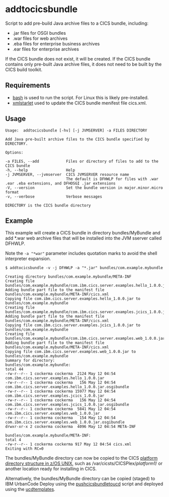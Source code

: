 # addtocicsbundle

Script to add pre-build Java archive files to a CICS bundle, including:

* .jar files for OSGI bundles
* .war files for web archives
* .eba files for enterprise business archives
* .ear files for enterprise archives
 
If the CICS bundle does not exist, it will be created. If the CICS bundle contains only pre-built Java archive files, it does not need to be built by the CICS build toolkit.
 
## Requirements

* [bash](https://www.gnu.org/software/bash/bash.html?cm_mc_uid=33935548072714933125385&cm_mc_sid_50200000=1493879051&cm_mc_sid_52640000=1493879738#downloading) is used to run the script. For Linux this is likely pre-installed.
* [xmlstarlet](http://xmlstar.sourceforge.net/overview.php) used to update the CICS bundle menifest file cics.xml.
 
## Usage
 
~~~~
Usage:	addtocicsbundle [-hv] [-j JVMSERVER] -a FILES DIRECTORY

Add Java pre-built archive files to the CICS bundle specified by DIRECTORY.

Options:

-a FILES, --add            Files or directory of files to add to the CICS bundle
-h, --help                 Help
-j JVMSERVER, --jvmserver  CICS JVMSERVER resource name
                           The default is DFHWLP for files with .war .ear .eba extensions, and DFHOSGI .jar extensions
-V, --version              Set the bundle version in major.minor.micro format
-v, --verbose              Verbose messages

DIRECTORY is the CICS bundle directory
~~~~

## Example

This example will create a CICS bundle in directory bundles/MyBundle and add *.war web archive files that will be installed into the JVM sserver called DFHWLP.

Note the `-a "*war"` parameter includes quotation marks to avoid the shell interpreter expansion.

~~~~console
$ addtocicsbundle -v -j DFHWLP -a "*.jar" bundles/com.example.mybundle

Creating directory bundles/com.example.mybundle/META-INF
Creating file bundles/com.example.mybundle/com.ibm.cics.server.examples.hello_1.0.0.jar.osgibundle
Adding bundle part file to the manifest file bundles/com.example.mybundle/META-INF/cics.xml
Copying file com.ibm.cics.server.examples.hello_1.0.0.jar to bundles/com.example.mybundle
Creating file bundles/com.example.mybundle/com.ibm.cics.server.examples.jcics_1.0.0.jar.osgibundle
Adding bundle part file to the manifest file bundles/com.example.mybundle/META-INF/cics.xml
Copying file com.ibm.cics.server.examples.jcics_1.0.0.jar to bundles/com.example.mybundle
Creating file bundles/com.example.mybundle/com.ibm.cics.server.examples.web_1.0.0.jar.osgibundle
Adding bundle part file to the manifest file bundles/com.example.mybundle/META-INF/cics.xml
Copying file com.ibm.cics.server.examples.web_1.0.0.jar to bundles/com.example.mybundle
Summary for directory:
bundles/com.example.mybundle:
total 44
-rw-r--r-- 1 cockerma cockerma  2124 May 12 04:54 com.ibm.cics.server.examples.hello_1.0.0.jar
-rw-r--r-- 1 cockerma cockerma   156 May 12 04:54 com.ibm.cics.server.examples.hello_1.0.0.jar.osgibundle
-rw-r--r-- 1 cockerma cockerma 15977 May 12 04:54 com.ibm.cics.server.examples.jcics_1.0.0.jar
-rw-r--r-- 1 cockerma cockerma   156 May 12 04:54 com.ibm.cics.server.examples.jcics_1.0.0.jar.osgibundle
-rw-r--r-- 1 cockerma cockerma  5841 May 12 04:54 com.ibm.cics.server.examples.web_1.0.0.jar
-rw-r--r-- 1 cockerma cockerma   154 May 12 04:54 com.ibm.cics.server.examples.web_1.0.0.jar.osgibundle
drwxr-xr-x 2 cockerma cockerma  4096 May 12 04:54 META-INF

bundles/com.example.mybundle/META-INF:
total 4
-rw-r--r-- 1 cockerma cockerma 917 May 12 04:54 cics.xml
Exiting with RC=0
~~~~

The bundles/MyBundle directory can now be copied to the CICS [platform directory structure in z/OS UNIX](https://www.ibm.com/support/knowledgecenter/SSGMCP_5.3.0/com.ibm.cics.ts.productoverview.doc/concepts/platforms_directory_structure.html), such as /var/cicsts/CICSPlex/_platform1_/ or another location ready for installing in CICS.

Alternatively, the bundles/MyBundle directory can be copied (staged) to IBM UrbanCode Deploy using the [pushcicsbundletoucd](../pushcicsbundletoucd) script and deployed using the [ucdtemplates](../ucdtemplates).
